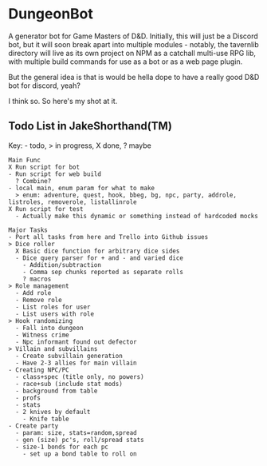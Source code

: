 # DungeonBot

A generator bot for Game Masters of D&D. Initially, this will just be a
Discord bot, but it will soon break apart into multiple modules - notably,
the tavernlib directory will live as its own project on NPM as a catchall
multi-use RPG lib, with multiple build commands for use as a bot or as
a web page plugin.

But the general idea is that is would be hella dope to have a really good D&D bot for discord, yeah?

I think so. So here's my shot at it.

## Todo List in JakeShorthand(TM)

Key: - todo, > in progress, X done, ? maybe

```
Main Func
X Run script for bot
- Run script for web build
  ? Combine?
- local main, enum param for what to make
  > enum: adventure, quest, hook, bbeg, bg, npc, party, addrole, listroles, removerole, listallinrole
X Run script for test
  - Actually make this dynamic or something instead of hardcoded mocks

Major Tasks
- Port all tasks from here and Trello into Github issues
> Dice roller
  X Basic dice function for arbitrary dice sides
  - Dice query parser for + and - and varied dice
    - Addition/subtraction
    - Comma sep chunks reported as separate rolls
    ? macros
> Role management
  - Add role
  - Remove role
  - List roles for user
  - List users with role
> Hook randomizing
  - Fall into dungeon
  - Witness crime
  - Npc informant found out defector
> Villain and subvillains
  - Create subvillain generation
  - Have 2-3 allies for main villain
- Creating NPC/PC
  - class+spec (title only, no powers)
  - race+sub (include stat mods)
  - background from table
  - profs
  - stats
  - 2 knives by default
    - Knife table
- Create party
  - param: size, stats=random,spread
  - gen (size) pc's, roll/spread stats
  - size-1 bonds for each pc
    - set up a bond table to roll on
```



